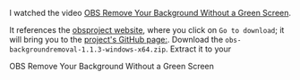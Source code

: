 I watched the video [OBS Remove Your Background Without a Green Screen](https://www.youtube.com/watch?v=8798QbmWp08). 

It references the [obsproject website](https://obsproject.com/forum/resources/background-removal-virtual-green-screen-low-light-enhance.1260/
), where you click on `Go to download`; it will bring you to the [project's GitHub page:](https://github.com/royshil/obs-backgroundremoval/releases/tag/1.1.3). Download the `obs-backgroundremoval-1.1.3-windows-x64.zip`. Extract it to your 



OBS Remove Your Background Without a Green Screen

